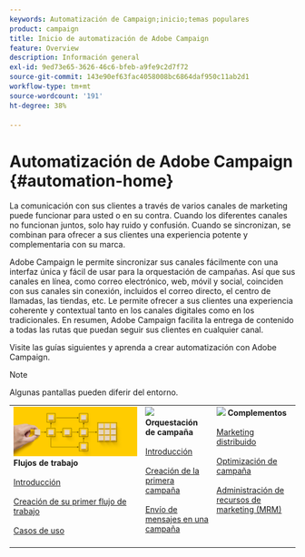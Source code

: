 ```yaml
---
keywords: Automatización de Campaign;inicio;temas populares
product: campaign
title: Inicio de automatización de Adobe Campaign
feature: Overview
description: Información general
exl-id: 9ed73e65-3626-46c6-bfeb-a9fe9c2d7f72
source-git-commit: 143e90ef63fac4058008bc6864daf950c11ab2d1
workflow-type: tm+mt
source-wordcount: '191'
ht-degree: 38%

---
```


# Automatización de Adobe Campaign {#automation-home}

La comunicación con sus clientes a través de varios canales de marketing puede funcionar para usted o en su contra. Cuando los diferentes canales no funcionan juntos, solo hay ruido y confusión. Cuando se sincronizan, se combinan para ofrecer a sus clientes una experiencia potente y complementaria con su marca.

Adobe Campaign le permite sincronizar sus canales fácilmente con una interfaz única y fácil de usar para la orquestación de campañas. Así que sus canales en línea, como correo electrónico, web, móvil y social, coinciden con sus canales sin conexión, incluidos el correo directo, el centro de llamadas, las tiendas, etc. Le permite ofrecer a sus clientes una experiencia coherente y contextual tanto en los canales digitales como en los tradicionales. En resumen, Adobe Campaign facilita la entrega de contenido a todas las rutas que puedan seguir sus clientes en cualquier canal.


Visite las guías siguientes y aprenda a crear automatización con Adobe Campaign.

>[!NOTE]
>
>Algunas pantallas pueden diferir del entorno.

<table>
<tr style="border: 0;">
  <td valign="top">
    <div><img src="assets/do-not-localize/workflow.jpeg">
    <b>Flujos de trabajo</b>
    </div>
    <br>
    <div>
    <a href="workflow/about-workflows.md">Introducción</a>
    </div>
    <br>     
    <div>
    <a href="workflow/build-a-workflow.md">Creación de su primer flujo de trabajo</a>
    </div>
    <br>
    <div>
    <a href="workflow/workflow-use-cases.md">Casos de uso</a>
    </div>
    <br>
  </td>
  <td valign="top">
    <div><img src="assets/do-not-localize/campaign.jpeg">
    <b>Orquestación de campaña</b>
    </div>
    <br>
    <div>
    <a href="campaigns/set-up-campaigns.md">Introducción</a>
    </div>
    <br>
    <div>
    <a href="campaigns/marketing-campaign-create.md">Creación de la primera campaña</a>
    </div>
    <br>
    <div>
    <a href="campaigns/marketing-campaign-deliveries.md">Envío de mensajes en una campaña</a>
    </div>
    <br>
  </td>
  <td valign="top">
    <div><img src="assets/do-not-localize/add-on.jpeg">
    <b>Complementos</b>
    </div>
    <br>
    <div>
    <a href="distributed-marketing/about-distributed-marketing.md">Marketing distribuido</a>
    </div>
    <br>
    <div>
    <a href="campaign-opt/campaign-typologies.md">Optimización de campaña</a>
    </div>
    <br>
    <div>
    <a href="mrm/about-marketing-resource-management.md">Administración de recursos de marketing (MRM)</a>
    </div>
    <br>
  </td>
</tr>
</table>
